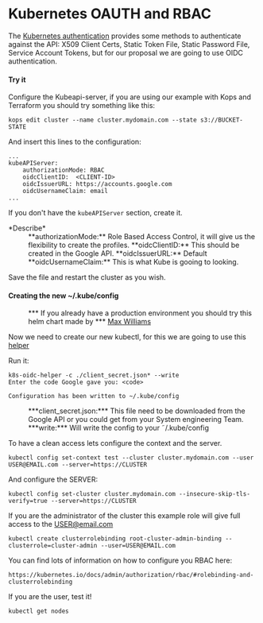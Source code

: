 # Kubernetes OAUTH and RBAC

The [Kubernetes authentication](https://kubernetes.io/docs/admin/authentication/) provides some methods to authenticate against the API: X509 Client Certs, Static Token File, Static Password File, Service Account Tokens, but for our proposal we are going to use OIDC authentication.

#### Try it

Configure the Kubeapi-server, if you are using our example with Kops and Terraform you should try something like this:

```
kops edit cluster --name cluster.mydomain.com --state s3://BUCKET-STATE
```

And insert this lines to the configuration:
```
...
kubeAPIServer:
    authorizationMode: RBAC
    oidcClientID:  <CLIENT-ID>
    oidcIssuerURL: https://accounts.google.com
    oidcUsernameClaim: email
...  
```
If you don't have the `kubeAPIServer` section, create it.

<dl>
  <dt>*Describe*</dt>
  <dd>**authorizationMode:** Role Based Access Control, it will give us the flexibility to create the profiles.  
  **oidcClientID:** This should be created in the Google API.  
  **oidcIssuerURL:** Default  
  **oidcUsernameClaim:** This is what Kube is gooing to looking.
  </dd>
</dl>

Save the file and restart the cluster as you wish.

#### Creating the new ~/.kube/config

<dl>
  <dd>

  *** If you already have a production environment you should try this helm chart made by ***
  [Max Williams](https://github.com/deliveryhero/dhh-system-engineering/)

  </dd>
</dl>

Now we need to create our new kubectl, for this we are going to use this [helper](https://github.com/micahhausler/k8s-oidc-helper)



Run it:
```
k8s-oidc-helper -c ./client_secret.json* --write
Enter the code Google gave you: <code>

Configuration has been written to ~/.kube/config
```
<dl>
  <dd>
  ***client_secret.json:*** This file need to be downloaded from the Google API or you could get from your System engineering Team.  
  ***write:*** Will write the config to your ˜/.kube/config
  </dd>
</dl>

To have a clean access lets configure the context and the server.
```
kubectl config set-context test --cluster cluster.mydomain.com --user USER@EMAIL.com --server=https://CLUSTER
```

And configure the SERVER:
```
kubectl config set-cluster cluster.mydomain.com --insecure-skip-tls-verify=true --server=https://CLUSTER
```

If you are the administrator of the cluster this example role will give full access to the USER@email.com
```
kubectl create clusterrolebinding root-cluster-admin-binding --clusterrole=cluster-admin --user=USER@EMAIL.com
```
You can find lots of information on how to configure you RBAC here:
```
https://kubernetes.io/docs/admin/authorization/rbac/#rolebinding-and-clusterrolebinding
```


If you are the user, test it!
```
kubectl get nodes
```
